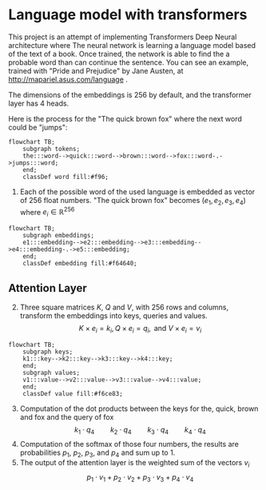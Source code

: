 # Language model with transformers

This project is an attempt of implementing Transformers Deep Neural architecture where The neural network is learning a language model based of the text of a book. Once trained, the network is able to find the a probable word than can continue the sentence. You can see an example, trained with "Pride and Prejudice" by Jane Austen, at http://mapariel.asus.com/language .

The dimensions of the embeddings is 256 by default, and the transformer layer has 4 heads.

Here is the process for the "The quick brown fox" where the next word could be "jumps":


```mermaid
flowchart TB;
    subgraph tokens;
    the:::word-->quick:::word-->brown:::word-->fox:::word-.->jumps:::word;
    end;    
    classDef word fill:#f96;
```

1. Each of the possible word of the used language is embedded as vector of 256 float numbers. "The quick brown fox" becomes $(e_1, e_2, e_3, e_4)$ where $e_i \in \mathbb{R}^{256}$

```mermaid
flowchart TB;
    subgraph embeddings;
    e1:::embedding-->e2:::embedding-->e3:::embedding-->e4:::embedding-.->e5:::embedding;
    end;
    classDef embedding fill:#f64640;
```

## Attention Layer

2. Three square matrices $K$, $Q$ and $V$, with 256 rows and columns,  transform the embeddings into keys, queries and values.
$$K \times e_i = k_i ,  Q \times e_i = q_i ,  \text{ and } V \times e_i = v_i$$ 

```mermaid
flowchart TB;
    subgraph keys;
    k1:::key-->k2:::key-->k3:::key-->k4:::key;
    end;
    subgraph values;
    v1:::value-->v2:::value-->v3:::value-->v4:::value;
    end;    
    classDef value fill:#f6ce83;
```

3. Computation of the dot products between the keys for the, quick, brown and fox and the query of fox  
$$k_1\cdot q_4  \qquad k_2 \cdot q_4 \qquad k_3 \cdot q_4  \qquad k_4 \cdot q_4$$
4. Computation of the softmax of those four numbers, the results are probabilities $p_1$, $p_2$, $p_3$, and $p_4$ and sum up to 1.
5. The output of the attention layer is the weighted sum of the vectors $v_i$
$$p_1 \cdot v_1 + p_2 \cdot v_2 + p_3 \cdot v_3 + p_4 \cdot v_4$$
